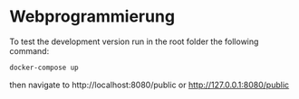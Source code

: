 # Webprogrammierung

To test the development version run in the root folder the following command:

```sh
docker-compose up
```

then navigate to http://localhost:8080/public or http://127.0.0.1:8080/public
